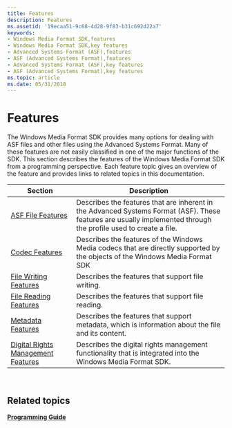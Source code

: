 ```yaml
---
title: Features
description: Features
ms.assetid: '19ecaa51-9c68-4d28-9f83-b31c692d22a7'
keywords:
- Windows Media Format SDK,features
- Windows Media Format SDK,key features
- Advanced Systems Format (ASF),features
- ASF (Advanced Systems Format),features
- Advanced Systems Format (ASF),key features
- ASF (Advanced Systems Format),key features
ms.topic: article
ms.date: 05/31/2018
---
```


# Features

The Windows Media Format SDK provides many options for dealing with ASF files and other files using the Advanced Systems Format. Many of these features are not easily classified in one of the major functions of the SDK. This section describes the features of the Windows Media Format SDK from a programming perspective. Each feature topic gives an overview of the feature and provides links to related topics in this documentation.



| Section                                                                      | Description                                                                                                                                                      |
|------------------------------------------------------------------------------|------------------------------------------------------------------------------------------------------------------------------------------------------------------|
| [ASF File Features](asf-file-features.md)                                   | Describes the features that are inherent in the Advanced Systems Format (ASF). These features are usually implemented through the profile used to create a file. |
| [Codec Features](codec-features.md)                                         | Describes the features of the Windows Media codecs that are directly supported by the objects of the Windows Media Format SDK                                    |
| [File Writing Features](file-writing-features.md)                           | Describes the features that support file writing.                                                                                                                |
| [File Reading Features](file-reading-features.md)                           | Describes the features that support file reading.                                                                                                                |
| [Metadata Features](metadata-features.md)                                   | Describes the features that support metadata, which is information about the file and its content.                                                               |
| [Digital Rights Management Features](digital-rights-management-features.md) | Describes the digital rights management functionality that is integrated into the Windows Media Format SDK.                                                      |



 

## Related topics

<dl> <dt>

[**Programming Guide**](programming-guide.md)
</dt> </dl>

 

 




